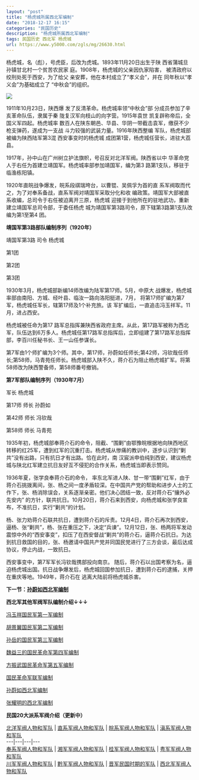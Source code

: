 ```yaml
---
layout: "post"
title: "杨虎城所属西北军编制"
date: "2018-12-17 16:15"
categories: "民国历史"
description: "杨虎城所属西北军编制"
tags: 民国历史 西北军 杨虎城
url: https://www.y5000.com/zgls/mg/26630.html
---
```






杨虎城，名（彪），号虎臣，后改为虎城。1893年11月20日出生于陕 西省蒲城旦孙镇甘北村一个贫苦农民家 庭。1908年，杨虎城的父亲因仇家陷害，
被清政府以绞刑处死于西安，为了给父 亲安葬，他在本村成立了“孝义会”，并在 同年秋以“孝义会”为基础成立了 “中秋会”的组织。

![](https://img.y5000.com/uploads/allimg/171212/8-1G212111510596.jpg)

1911年10月23日，陕西爆 发了反清革命。杨虎城率领“中秋会”部 分成员参加了辛亥革命队伍，隶属于秦 陇复汉军向枝山的向字营。1915年袁世
凯复辟称帝后，全国义军四起。杨虎城率 数百人在陕东朝邑、华县、华阴一带截击袁军，缴获不少枪支弹药，遂成为一支战 斗力较强的武装力量。1916年陕西整编
军队，杨虎城部被编为陕西陆军第3混 西安事变时的杨虎城 成团第1营，杨虎城任营长，进驻大荔县。

1917年，孙中山在广州树立护法旗帜，号召反对北洋军阀。陕西省以中 华革命党人于右任为首建立靖国军。杨虎城率部参加靖国军，编为第3
路第1支队，移驻于临渔栋阳镇。

1920年直皖战争爆发，皖系段祺瑞垮台，以曹锟、吴佩孚为首的直 系军阀取而代之，为了对奉系备战，直系军阀对靖国军采取分化和收
编政策。靖国军大部被直系收编，总司令于右任被迫离开三原，杨虎城 迎接于到他所在的驻地武功，重新建立靖国军总司令部，于委任杨虎
城为靖国军第3路司令，原下辖第3路第1支队改编为第1至第4 团。

**靖国军第3路部队编制序列（1920年）**

靖国军第3路 司令 杨虎城

第1团

第2团

第3团

1930年3月，杨虎城部新编14师改编为陆军第17师。5月，中原大 战爆发，杨虎城率部由南阳、方城、经叶县、临汝一路向洛阳挺进，7月，
将第17师扩编为第7军，杨虎城任军长，辖第17师及1个补充旅。该 军扩编后，一直追击冯玉祥军。11月，进占西安。

杨虎城被任命为第17
路军总指挥兼陕西省政府主席。从此，第17路军被称为西北军，队伍达到6万多人。杨虎城任第17路军总指挥后，立即组建了第17路军总指挥部，李百川任秘书长、王一山任参谋长。

第7军由1个师扩编为3个师。其中，第17师，孙蔚如任师长;第42师，冯钦哉任师长;第58师，马青苑任师长。杨虎城部入陕不久，蒋介石为阻止杨虎城扩军。将第58师改为陕西警备师，第58师番号撤销。

**第7军部队编制序列（1930年7月）**

军长 杨虎城

第17师 师长 孙蔚如

第42师 师长 冯钦哉

第58师 师长 马青苑

1935年初，杨虎城部奉蒋介石的命令，阻截、“围剿”由鄂豫皖根据地向陕西地区转移的红25军，遭到红军的沉重打击。杨虎城从惨痛的教训中，逐步认识到“剿共”没有出路，只有抗日才有出路。恰在此时，南
汉宸派申伯纯到西安，建议杨虎城与陕北红军建立抗日友好互不侵犯的合作关系，杨虎城当即表示赞同。

1936年夏，张学良奉蒋介石的命令，
率东北军进人陕、甘一带“围剿”红军，由于蒋介石挑拨离间，张、杨之间一度矛盾较深。在中国共产党的帮助和进步人士的工作下，张、杨消除误会，关系逐渐亲密。他们决心团结一致，反对蒋介石“攘外必先安内”
的方针，联共抗日。10月20日，蒋介石来到西安，向杨虎城和张学良宣布，不准抗日，实行“剿共”的计划。

杨、张力劝蒋介石联共抗日，遭到蒋介石的斥责。12月4日，蒋介石再次到西安，逼杨、张“剿共”，杨、张在重压之下，决定“兵谏”。12月12日，张、杨两将军发动震惊中外的“西安事变”，扣压了在西安督战“剿共”的蒋介石，逼蒋介石抗日。为达到抗日救国的目的，张、杨邀请中国共产党并同国民党进行了三方会谈，最后达成协议，停止内战，一致抗日。

西安事变中，第7军军长冯钦哉携部投向南京。
随后，蒋介石以出国考察为名，逼迫杨虎城出国。抗日战争爆发后，杨虎城回国参加抗日，遭到蒋介石的逮捕，关押在重庆等地。1949年，蒋介石在
逃离大陆前将杨虎城杀害。

**下一节：[孙蔚如西北军编制](https://www.y5000.com/zgls/mg/26631.html)**

**西北军其他军阀军队编制介绍↓↓↓**

[ 冯玉祥国民军第一军编制](https://www.y5000.com/zgls/mg/26622.html)

[胡景翼国民军第二军编制](https://www.y5000.com/zgls/mg/26624.html)

[孙岳的国民军第三军编制](https://www.y5000.com/zgls/mg/26625.html)

[魏益三的国民革命军第四军编制](https://www.y5000.com/zgls/mg/26627.html)

[方振武国民革命军第五军编制](https://www.y5000.com/zgls/mg/26628.html)

[国民革命军联军编制](https://www.y5000.com/zgls/mg/26629.html)

[孙蔚如西北军编制](https://www.y5000.com/zgls/mg/26631.html)

[张耀明的西北军编制](https://www.y5000.com/zgls/mg/26632.html)

**民国20大派系军阀介绍（更新中）**

[ 北洋军阀人物和军队](https://www.y5000.com/zgls/mrzj/26568.html) |
[直系军阀人物和军队](https://www.y5000.com/zgls/mrzj/26575.html) |
[皖系军阀人物和军队](https://www.y5000.com/zgls/mrzj/26571.html) |
[滇系军阀人物和军队](https://www.y5000.com/zgls/mrzj/26581.html)  
---|---|---|---  
[奉系军阀人物和军队](https://www.y5000.com/zgls/mrzj/26579.html) |
[湘军军阀人物和军队](https://www.y5000.com/zgls/mrzj/26593.html) |
[桂军军阀人物和军队](https://www.y5000.com/zgls/mg/26600.html) |
[粤军军阀人物和军队](https://www.y5000.com/zgls/mg/26605.html)  
[川军军阀人物和军队](https://www.y5000.com/zgls/mrzj/26585.html) |
[黔军军阀人物和军队](https://www.y5000.com/zgls/mg/26608.html) |
[晋军民国时期的军队](https://www.y5000.com/zgls/mg/26610.html) |
[西北军军阀人物和军队](https://www.y5000.com/zgls/mg/26635.html)

